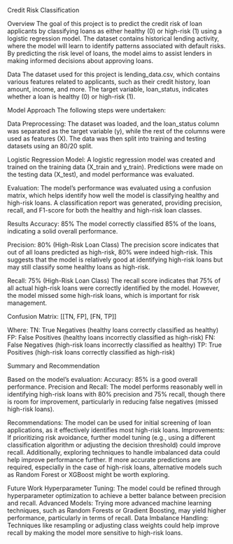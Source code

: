Credit Risk Classification

Overview
The goal of this project is to predict the credit risk of loan applicants by classifying loans as either healthy (0) or high-risk (1) using a logistic regression model. The dataset contains historical lending activity, where the model will learn to identify patterns associated with default risks. By predicting the risk level of loans, the model aims to assist lenders in making informed decisions about approving loans.

Data
The dataset used for this project is lending_data.csv, which contains various features related to applicants, such as their credit history, loan amount, income, and more. The target variable, loan_status, indicates whether a loan is healthy (0) or high-risk (1).

Model Approach
The following steps were undertaken:

Data Preprocessing:
The dataset was loaded, and the loan_status column was separated as the target variable (y), while the rest of the columns were used as features (X).
The data was then split into training and testing datasets using an 80/20 split.

Logistic Regression Model:
A logistic regression model was created and trained on the training data (X_train and y_train).
Predictions were made on the testing data (X_test), and model performance was evaluated.

Evaluation:
The model’s performance was evaluated using a confusion matrix, which helps identify how well the model is classifying healthy and high-risk loans.
A classification report was generated, providing precision, recall, and F1-score for both the healthy and high-risk loan classes.

Results
Accuracy: 85%
The model correctly classified 85% of the loans, indicating a solid overall performance.

Precision: 80% (High-Risk Loan Class)
The precision score indicates that out of all loans predicted as high-risk, 80% were indeed high-risk. This suggests that the model is relatively good at identifying high-risk loans but may still classify some healthy loans as high-risk.

Recall: 75% (High-Risk Loan Class)
The recall score indicates that 75% of all actual high-risk loans were correctly identified by the model. However, the model missed some high-risk loans, which is important for risk management.

Confusion Matrix:
[[TN, FP],
 [FN, TP]]

Where:
TN: True Negatives (healthy loans correctly classified as healthy)
FP: False Positives (healthy loans incorrectly classified as high-risk)
FN: False Negatives (high-risk loans incorrectly classified as healthy)
TP: True Positives (high-risk loans correctly classified as high-risk)

Summary and Recommendation

Based on the model’s evaluation:
Accuracy: 85% is a good overall performance.
Precision and Recall: The model performs reasonably well in identifying high-risk loans with 80% precision and 75% recall, though there is room for improvement, particularly in reducing false negatives (missed high-risk loans).

Recommendations:
The model can be used for initial screening of loan applications, as it effectively identifies most high-risk loans.
Improvements: If prioritizing risk avoidance, further model tuning (e.g., using a different classification algorithm or adjusting the decision threshold) could improve recall. Additionally, exploring techniques to handle imbalanced data could help improve performance further.
If more accurate predictions are required, especially in the case of high-risk loans, alternative models such as Random Forest or XGBoost might be worth exploring.

Future Work
Hyperparameter Tuning: The model could be refined through hyperparameter optimization to achieve a better balance between precision and recall.
Advanced Models: Trying more advanced machine learning techniques, such as Random Forests or Gradient Boosting, may yield higher performance, particularly in terms of recall.
Data Imbalance Handling: Techniques like resampling or adjusting class weights could help improve recall by making the model more sensitive to high-risk loans.